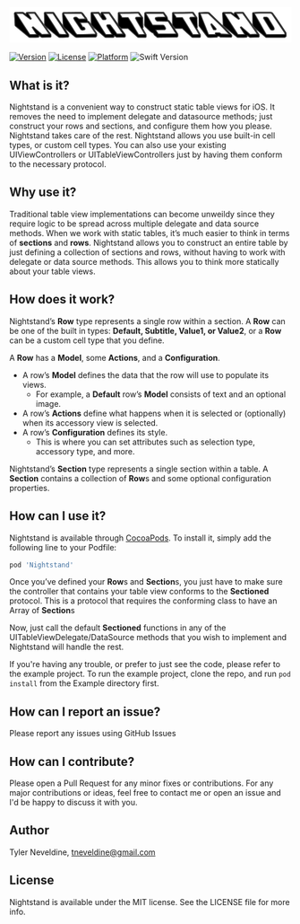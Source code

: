![Logo](Nightstand-Logo.png)


[![Version](https://img.shields.io/cocoapods/v/Nightstand.svg?style=flat)](https://cocoapods.org/pods/Nightstand)
[![License](https://img.shields.io/cocoapods/l/Nightstand.svg?style=flat)](https://cocoapods.org/pods/Nightstand)
[![Platform](https://img.shields.io/cocoapods/p/Nightstand.svg?style=flat)](https://cocoapods.org/pods/Nightstand)
![Swift Version](https://img.shields.io/badge/swift-4.2-orange.svg)

## What is it?
Nightstand is a convenient way to construct static table views for iOS. It removes the need to implement delegate and datasource methods; just construct your rows and sections, and configure them how you please. Nightstand takes care of the rest. Nightstand allows you use built-in cell types, or custom cell types. You can also use your existing UIViewControllers or UITableViewControllers just by having them conform to the necessary protocol.

## Why use it?
Traditional table view implementations can become unweildy since they require logic to be spread across multiple delegate and data source methods. When we work with static tables, it’s much easier to think in terms of **sections** and **rows**. Nightstand allows you to construct an entire table by just defining a collection of sections and rows, without having to work with delegate or data source methods. This allows you to think more statically about your table views.

## How does it work?
Nightstand’s **Row** type represents a single row within a section. A **Row** can be one of the built in types: **Default, Subtitle, Value1, or Value2**, or a **Row** can be a custom cell type that you define.

A **Row** has a **Model**, some **Actions**, and a **Configuration**.
* A row’s **Model** defines the data that the row will use to populate its views.
  * For example, a **Default** row’s **Model** consists of text and an optional image.
* A row’s **Actions** define what happens when it is selected or (optionally) when its accessory view is selected.
* A row’s **Configuration** defines its style.
  * This is where you can set attributes such as selection type, accessory type, and more.

Nightstand’s **Section** type represents a single section within a table. A **Section** contains a collection of **Row**s and some optional configuration properties.

## How can I use it?

Nightstand is available through [CocoaPods](https://cocoapods.org). To install
it, simply add the following line to your Podfile:

```ruby
pod 'Nightstand'
```

Once you’ve defined your **Row**s and **Section**s, you just have to make sure the controller that contains your table view conforms to the **Sectioned** protocol. This is a protocol that requires the conforming class to have an Array of **Section**s
  
Now, just call the default **Sectioned** functions in any of the UITableViewDelegate/DataSource methods that you wish to implement and Nightstand will handle the rest.

If you're having any trouble, or prefer to just see the code, please refer to the example project. To run the example project, clone the repo, and run `pod install` from the Example directory first.

## How can I report an issue?
Please report any issues using GitHub Issues

## How can I contribute?
Please open a Pull Request for any minor fixes or contributions. For any major contributions or ideas, feel free to contact me or open an issue and I'd be happy to discuss it with you.

## Author

Tyler Neveldine, tneveldine@gmail.com

## License

Nightstand is available under the MIT license. See the LICENSE file for more info.
